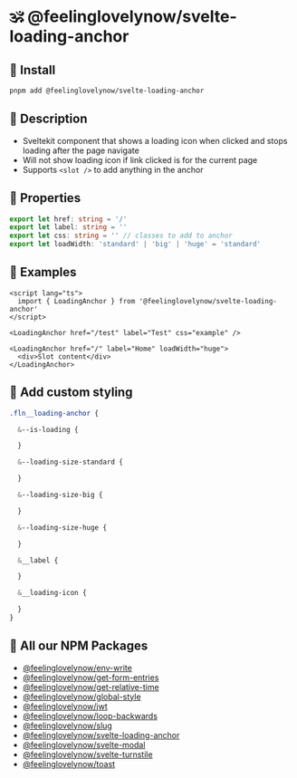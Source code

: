 # 🕉 @feelinglovelynow/svelte-loading-anchor


## 💎 Install
```bash
pnpm add @feelinglovelynow/svelte-loading-anchor
```


## 🙏 Description
* Sveltekit component that shows a loading icon when clicked and stops loading after the page navigate
* Will not show loading icon if link clicked is for the current page
* Supports `<slot />` to add anything in the anchor


## 💚 Properties
```ts
export let href: string = '/'
export let label: string = ''
export let css: string = '' // classes to add to anchor
export let loadWidth: 'standard' | 'big' | 'huge' = 'standard'
```


## 💛 Examples
```svelte
<script lang="ts">
  import { LoadingAnchor } from '@feelinglovelynow/svelte-loading-anchor'
</script>

<LoadingAnchor href="/test" label="Test" css="example" />

<LoadingAnchor href="/" label="Home" loadWidth="huge">
  <div>Slot content</div>
</LoadingAnchor>
```


## 🧡 Add custom styling
```scss
.fln__loading-anchor {

  &--is-loading {

  }

  &--loading-size-standard {

  }

  &--loading-size-big {

  }

  &--loading-size-huge {

  }

  &__label {

  }

  &__loading-icon {

  }
}
```


## 🎁 All our NPM Packages
* [@feelinglovelynow/env-write](https://github.com/feelinglovelynow/env-write)
* [@feelinglovelynow/get-form-entries](https://github.com/feelinglovelynow/get-form-entries)
* [@feelinglovelynow/get-relative-time](https://github.com/feelinglovelynow/get-relative-time)
* [@feelinglovelynow/global-style](https://github.com/feelinglovelynow/global-style)
* [@feelinglovelynow/jwt](https://github.com/feelinglovelynow/jwt)
* [@feelinglovelynow/loop-backwards](https://github.com/feelinglovelynow/loop-backwards)
* [@feelinglovelynow/slug](https://github.com/feelinglovelynow/slug)
* [@feelinglovelynow/svelte-loading-anchor](https://github.com/feelinglovelynow/svelte-loading-anchor)
* [@feelinglovelynow/svelte-modal](https://github.com/feelinglovelynow/svelte-modal)
* [@feelinglovelynow/svelte-turnstile](https://github.com/feelinglovelynow/svelte-turnstile)
* [@feelinglovelynow/toast](https://github.com/feelinglovelynow/toast)
